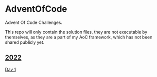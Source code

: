 # AdventOfCode
Advent Of Code Challenges.

This repo will only contain the solution files, they are not executable by themselves, as they are a part of my AoC framework, which has not been shared publicly yet.


## [2022](/Year2022)
[Day 1](/Year2022/Day1.cs)

